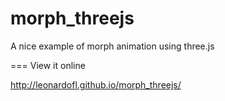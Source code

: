 morph_threejs
=============

A nice example of morph animation using three.js

=== View it online

http://leonardofl.github.io/morph_threejs/
